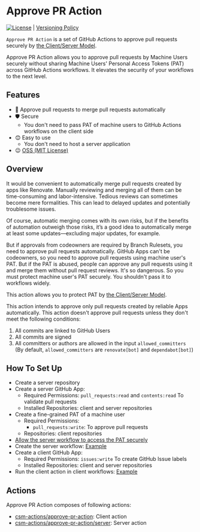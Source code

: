 # Approve PR Action

[![License](http://img.shields.io/badge/license-mit-blue.svg?style=flat-square)](https://raw.githubusercontent.com/csm-actions/approve-pr-action/main/LICENSE) | [Versioning Policy](https://github.com/suzuki-shunsuke/versioning-policy/blob/main/POLICY.md)

`Approve PR Action` is a set of GitHub Actions to approve pull requests securely by [the Client/Server Model](https://github.com/csm-actions/docs).

Approve PR Action allows you to approve pull requests by Machine Users securely without sharing Machine Users' Personal Access Tokens (PAT) across GitHub Actions workflows.
It elevates the security of your workflows to the next level.

## Features

- 💪 Approve pull requests to merge pull requests automatically
- 🛡 Secure
  - You don't need to pass PAT of machine users to GitHub Actions workflows on the client side
- 😊 Easy to use
  - You don't need to host a server application
- 😉 [OSS (MIT License)](LICENSE)

## Overview

It would be convenient to automatically merge pull requests created by apps like Renovate.
Manually reviewing and merging all of them can be time-consuming and labor-intensive.
Tedious reviews can sometimes become mere formalities.
This can lead to delayed updates and potentially troublesome issues.

Of course, automatic merging comes with its own risks, but if the benefits of automation outweigh those risks, it’s a good idea to automatically merge at least some updates—excluding major updates, for example.

But if approvals from codeowners are required by Branch Rulesets, you need to approve pull requests automatically.
GitHub Apps can't be codeowners, so you need to approve pull requests using machine user's PAT.
But if the PAT is abused, people can approve any pull requests using it and merge them without pull request reviews.
It's so dangerous.
So you must protect machine user's PAT securely.
You shouldn't pass it to workflows widely.

This action allows you to protect PAT by [the Client/Server Model](https://github.com/csm-actions/docs).

This action intends to approve only pull requests created by reliable Apps automatically.
This action doesn't approve pull requests unless they don't meet the following conditions:

1. All commits are linked to GitHub Users
1. All commits are signed
1. All committers or authors are allowed in the input `allowed_committers` (By default, `allowed_committers` are `renovate[bot]` and `dependabot[bot]`)

## How To Set Up

- Create a server repository
- Create a server GitHub App:
  - Required Permissions: `pull_requests:read` and `contents:read` To validate pull requests
  - Installed Repositories: client and server repositories
- Create a fine-grained PAT of a machine user
  - Required Permissions:
    - `pull_requests:write`: To approve pull requests
  - Repositories: client repositories
- [Allow the server workflow to access the PAT securely](https://github.com/csm-actions/docs?tab=readme-ov-file#secret-management)
- Create the server workflow: [Example](https://github.com/csm-actions/demo-server/blob/main/.github/workflows/approve.yaml)
- Create a client GitHub App:
  - Required Permissions: `issues:write` To create GitHub Issue labels
  - Installed Repositories: client and server repositories
- Run the client action in client workflows: [Example](https://github.com/csm-actions/demo-client/blob/c46ce73ffdaa83af182d733a382d5dc051d3b994/.github/workflows/approve.yaml#L11-L20)

## Actions

Approve PR Action composes of following actions:

- [csm-actions/approve-pr-action](action.yaml): Client action
- [csm-actions/approve-pr-action/server](server/action.yaml): Server action

